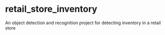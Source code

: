 # retail_store_inventory
An object detection and recognition project for detecting  inventory in a retail store
